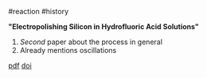 #reaction
#history

**"Electropolishing Silicon in Hydrofluoric Acid Solutions"**

1. *Second* paper about the process in general
2. Already mentions oscillations




[pdf](Turner1958.pdf)
[doi](https://doi.org/10.1149/1.2428873)